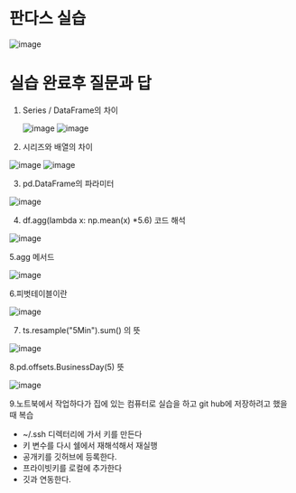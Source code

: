 # 판다스 실습


![image](https://github.com/user-attachments/assets/f1d42fd5-8a0c-4b80-8441-dcf105d1410e)


# 실습 완료후 질문과 답 

1. Series / DataFrame의 차이


   ![image](https://github.com/user-attachments/assets/8277a7c9-cf0e-4d07-bb1b-dc440419dfad)
   ![image](https://github.com/user-attachments/assets/d6c17772-6299-4795-af4f-360874393597)


2. 시리즈와 배열의 차이


![image](https://github.com/user-attachments/assets/67c7e249-7aa8-41d0-bd72-9ed75ad0cec0)
![image](https://github.com/user-attachments/assets/47d07a19-cca7-4499-9931-ac12c158aa47)




3. pd.DataFrame의 파라미터


![image](https://github.com/user-attachments/assets/e975d403-f4de-4f67-bf1b-f70c44a3bbce)




4. df.agg(lambda x: np.mean(x) *5.6)  코드 해석


![image](https://github.com/user-attachments/assets/3a85e649-6f1d-4793-ae2a-60fc9ec13b54)

5.agg 메서드


![image](https://github.com/user-attachments/assets/5ef9bd6d-ae4b-404f-abc7-8c0c09b0dd4c)

6.피벗테이블이란


![image](https://github.com/user-attachments/assets/48f14210-9184-48d4-904d-443b8ff0f122)

7. ts.resample("5Min").sum()  의 뜻


![image](https://github.com/user-attachments/assets/c6a69222-6049-4255-85aa-d99d300b638b)

8.pd.offsets.BusinessDay(5) 뜻 


![image](https://github.com/user-attachments/assets/871ea878-429a-4b47-8c73-f1b7373e2c87)


9.노트북에서 작업하다가 집에 있는 컴퓨터로 실습을 하고 git hub에 저장하려고 했을때 복습

* ~/.ssh 디렉터리에 가서 키를 만든다
* 키 변수를 다시 쉘에서 재해석해서 재실행 
* 공개키를 깃허브에 등록한다.
* 프라이빗키를 로컬에 추가한다
* 깃과 연동한다.







